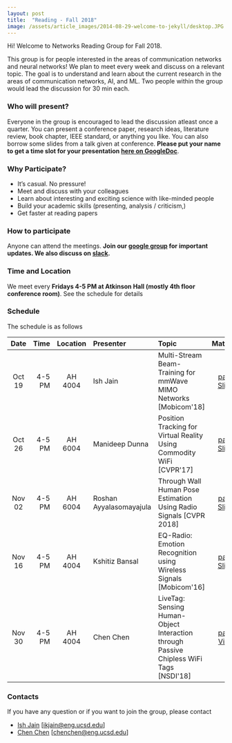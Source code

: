 ```yaml
---
layout: post
title:  "Reading - Fall 2018"
image: /assets/article_images/2014-08-29-welcome-to-jekyll/desktop.JPG
---
```


Hi! Welcome to Networks Reading Group for Fall 2018.

This group is for people interested in the areas of communication networks and neural networks! We plan to meet every week and discuss on a relevant topic. The goal is to understand and learn about the current research in the areas of communication networks, AI, and ML. Two people within the group would lead the discussion for 30 min each. 

### Who will present?
Everyone in the group is encouraged to lead the discussion atleast once a quarter. You can present a conference paper, research ideas, literature review, book chapter, IEEE standard, or anything you like. You can also borrow some slides from a talk given at conference. 
**Please put your name to get a time slot for your presentation [here on GoogleDoc][GDrive]**.

### Why Participate?

* It’s casual. No pressure!
* Meet and discuss with your colleagues
* Learn about interesting and exciting science with like-minded people
* Build your academic skills (presenting, analysis / criticism,)
* Get faster at reading papers

### How to participate

Anyone can attend the meetings. 
**Join our [google group](https://groups.google.com/forum/#!forum/nrgucsd) for important updates. We also discuss on [slack](https://join.slack.com/t/nrgucsd/signup).**

### Time and Location

We meet every **Fridays 4-5 PM at Atkinson Hall (mostly 4th floor conference room)**. See the schedule for details

### Schedule

The schedule is as follows

| Date      | Time       |Location  | Presenter          | Topic  | Materials |
|:---------:|-----------:|:--------:|:------------------|:------|:------:|
| Oct 19    | 4-5   PM   | AH 4004  | Ish Jain           | Multi-Stream Beam-Training for mmWave MIMO Networks [Mobicom'18]   |  [paper][MUTE] [Slides][Ish]     |
| Oct 26    | 4-5 PM     | AH 6004  | Manideep Dunna    | Position Tracking for Virtual Reality Using Commodity WiFi [CVPR'17]  |  [paper][paperMani]  [Slides][Mani]    |
| Nov 02    | 4-5 PM     | AH 6004  | Roshan Ayyalasomayajula | Through Wall Human Pose Estimation Using Radio Signals [CVPR 2018]   |  [paper][PoseEst]  [Slides][Roshan]    |
| Nov 16    | 4-5 PM     | AH 4004  | Kshitiz Bansal      | EQ-Radio: Emotion Recognition using Wireless Signals [Mobicom'16]  | [paper][Kshitiz_p] [Slides][Kshitiz]      |
| Nov 30    | 4-5 PM     | AH 4004  | Chen Chen      | LiveTag: Sensing Human-Object Interaction through Passive Chipless WiFi Tags [NSDI'18]  |  [paper][livetag] [Video][livetagVid]      |



### Contacts
If you have any question or if you want to join the group, please contact
- [Ish Jain](https://ishjain.github.io/) [ikjain@eng.ucsd.edu] 
- [Chen Chen](http://cseweb.ucsd.edu/~chc004/) [chenchen@eng.ucsd.edu]

<!---
You’ll find this post in your `_posts` directory. Go ahead and edit it and re-build the site to see your changes. You can rebuild the site in many different ways, but the most common way is to run `jekyll serve --watch`, which launches a web server and auto-regenerates your site when a file is updated. --->
<!---
To add new posts, simply add a file in the `_posts` directory that follows the convention `YYYY-MM-DD-name-of-post.ext` and includes the necessary front matter. Take a look at the source for this post to get an idea about how it works.
--->

[GDrive]: https://docs.google.com/spreadsheets/d/1bu7PYak81oSgTiqLN81KumtgoSW0caZZuMXu4R-8poA/edit?usp=sharing
[MUTE]: https://cse.buffalo.edu/faculty/dimitrio/publications/mobicom18_mute.pdf
[Ish]: https://nrgucsd.github.io/Slides/Fall2018/IshMmWave%20Beam%20Training.pdf
[paperMani]: https://arxiv.org/abs/1703.03468
[Mani]: https://nrgucsd.github.io/Slides/Fall2018/Mani_WiCapture.pdf
[PoseEst]: http://rfpose.csail.mit.edu/
[Kshitiz]: https://nrgucsd.github.io/Slides/Fall2018/Kshitiz%20Emotion%20Recognition%20using%20Wireless%20Signals.pdf

[Roshan]: https://nrgucsd.github.io/Slides/Fall2018/Roshan.pdf
[Kshitiz_p]: http://eqradio.csail.mit.edu/files/eqradio-paper.pdf
[livetag]: https://www.usenix.org/system/files/conference/nsdi18/nsdi18-gao.pdf
[livetagVid]: https://www.youtube.com/watch?v=fCaJYe9Esvw
